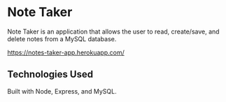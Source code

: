 # Note Taker

Note Taker is an application that allows the user to read, create/save, and delete notes from a MySQL database.

https://notes-taker-app.herokuapp.com/

## Technologies Used

Built with Node, Express, and MySQL.